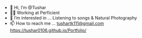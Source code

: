 - 👋 Hi, I’m @Tushar
- 👨‍💻 Working at Perficient
- 👀 I’m interested in ... Listening to songs & Natural Photography
- 📫 How to reach me ... tushartk111@gmail.com
                          https://tushar0106.github.io/Portfolio/

<!---
Tushar0106/Tushar0106 is a ✨ special ✨ repository because its `README.md` (this file) appears on your GitHub profile.
You can click the Preview link to take a look at your changes.
--->
